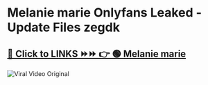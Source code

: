 
 # Melanie marie Onlyfans Leaked - Update Files zegdk

## <h2><a href="https://clipsfans.com/Melanie_marie&ref=git">🔗 Click to LINKS ⏩⏩ 👉 🟢 Melanie marie </a></h2>

<a href="https://clipsfans.com/Melanie_marie&ref=git" rel="nofollow" data-target="animated-image.originalLink"><img src="https://i.ibb.co.com/xMMVF88/686577567.gif" alt="Viral Video Original" style="max-width: 100%; display: inline-block;" data-target="animated-image.originalImage"></a>


